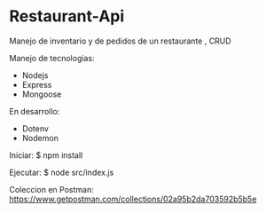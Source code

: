 # Restaurant-Api
Manejo de inventario y de pedidos de un restaurante , CRUD

Manejo de tecnologias: 
- Nodejs
- Express
- Mongoose

En desarrollo:
- Dotenv
- Nodemon

Iniciar:
$ npm install

Ejecutar:
$ node src/index.js

Coleccion en Postman: 
https://www.getpostman.com/collections/02a95b2da703592b5b5e
